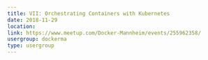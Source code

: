 ```yaml
---
title: VII: Orchestrating Containers with Kubernetes
date: 2018-11-29
location: 
link: https://www.meetup.com/Docker-Mannheim/events/255962358/
usergroup: dockerma
type: usergroup
---
```

